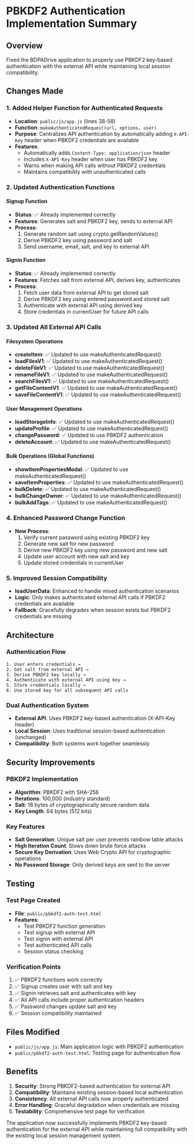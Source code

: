 # PBKDF2 Authentication Implementation Summary

## Overview
Fixed the BDPADrive application to properly use PBKDF2 key-based authentication with the external API while maintaining local session compatibility.

## Changes Made

### 1. Added Helper Function for Authenticated Requests
- **Location**: `public/js/app.js` (lines 38-58)
- **Function**: `makeAuthenticatedRequest(url, options, user)`
- **Purpose**: Centralizes API authentication by automatically adding `X-API-Key` header when PBKDF2 credentials are available
- **Features**:
  - Automatically adds `Content-Type: application/json` header
  - Includes `X-API-Key` header when user has PBKDF2 key
  - Warns when making API calls without PBKDF2 credentials
  - Maintains compatibility with unauthenticated calls

### 2. Updated Authentication Functions

#### Signup Function
- **Status**: ✅ Already implemented correctly
- **Features**: Generates salt and PBKDF2 key, sends to external API
- **Process**: 
  1. Generate random salt using crypto.getRandomValues()
  2. Derive PBKDF2 key using password and salt
  3. Send username, email, salt, and key to external API

#### Signin Function  
- **Status**: ✅ Already implemented correctly
- **Features**: Fetches salt from external API, derives key, authenticates
- **Process**:
  1. Fetch user data from external API to get stored salt
  2. Derive PBKDF2 key using entered password and stored salt
  3. Authenticate with external API using derived key
  4. Store credentials in currentUser for future API calls

### 3. Updated All External API Calls

#### Filesystem Operations
- **createItem**: ✅ Updated to use makeAuthenticatedRequest()
- **loadFilesV1**: ✅ Updated to use makeAuthenticatedRequest()
- **deleteFileV1**: ✅ Updated to use makeAuthenticatedRequest()
- **renameFileV1**: ✅ Updated to use makeAuthenticatedRequest()
- **searchFilesV1**: ✅ Updated to use makeAuthenticatedRequest()
- **getFileContentV1**: ✅ Updated to use makeAuthenticatedRequest()
- **saveFileContentV1**: ✅ Updated to use makeAuthenticatedRequest()

#### User Management Operations
- **loadStorageInfo**: ✅ Updated to use makeAuthenticatedRequest()
- **updateProfile**: ✅ Updated to use makeAuthenticatedRequest()
- **changePassword**: ✅ Updated to use PBKDF2 authentication
- **deleteAccount**: ✅ Updated to use makeAuthenticatedRequest()

#### Bulk Operations (Global Functions)
- **showItemPropertiesModal**: ✅ Updated to use makeAuthenticatedRequest()
- **saveItemProperties**: ✅ Updated to use makeAuthenticatedRequest()
- **bulkDelete**: ✅ Updated to use makeAuthenticatedRequest()
- **bulkChangeOwner**: ✅ Updated to use makeAuthenticatedRequest()
- **bulkAddTags**: ✅ Updated to use makeAuthenticatedRequest()

### 4. Enhanced Password Change Function
- **New Process**:
  1. Verify current password using existing PBKDF2 key
  2. Generate new salt for new password
  3. Derive new PBKDF2 key using new password and new salt
  4. Update user account with new salt and key
  5. Update stored credentials in currentUser

### 5. Improved Session Compatibility
- **loadUserData**: Enhanced to handle mixed authentication scenarios
- **Logic**: Only makes authenticated external API calls if PBKDF2 credentials are available
- **Fallback**: Gracefully degrades when session exists but PBKDF2 credentials are missing

## Architecture

### Authentication Flow
```
1. User enters credentials → 
2. Get salt from external API → 
3. Derive PBKDF2 key locally → 
4. Authenticate with external API using key → 
5. Store credentials locally → 
6. Use stored key for all subsequent API calls
```

### Dual Authentication System
- **External API**: Uses PBKDF2 key-based authentication (X-API-Key header)
- **Local Session**: Uses traditional session-based authentication (unchanged)
- **Compatibility**: Both systems work together seamlessly

## Security Improvements

### PBKDF2 Implementation
- **Algorithm**: PBKDF2 with SHA-256
- **Iterations**: 100,000 (industry standard)
- **Salt**: 16 bytes of cryptographically secure random data
- **Key Length**: 64 bytes (512 bits)

### Key Features
- **Salt Generation**: Unique salt per user prevents rainbow table attacks
- **High Iteration Count**: Slows down brute force attacks
- **Secure Key Derivation**: Uses Web Crypto API for cryptographic operations
- **No Password Storage**: Only derived keys are sent to the server

## Testing

### Test Page Created
- **File**: `public/pbkdf2-auth-test.html`
- **Features**: 
  - Test PBKDF2 function generation
  - Test signup with external API
  - Test signin with external API
  - Test authenticated API calls
  - Session status checking

### Verification Points
1. ✅ PBKDF2 functions work correctly
2. ✅ Signup creates user with salt and key
3. ✅ Signin retrieves salt and authenticates with key
4. ✅ All API calls include proper authentication headers
5. ✅ Password changes update salt and key
6. ✅ Session compatibility maintained

## Files Modified
- `public/js/app.js`: Main application logic with PBKDF2 authentication
- `public/pbkdf2-auth-test.html`: Testing page for authentication flow

## Benefits
1. **Security**: Strong PBKDF2-based authentication for external API
2. **Compatibility**: Maintains existing session-based local authentication
3. **Consistency**: All external API calls now properly authenticated
4. **Error Handling**: Graceful degradation when credentials are missing
5. **Testability**: Comprehensive test page for verification

The application now successfully implements PBKDF2 key-based authentication for the external API while maintaining full compatibility with the existing local session management system.
